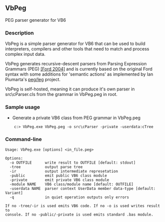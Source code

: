 ## VbPeg
PEG parser generator for VB6

### Description

VbPeg is a simple parser generator for VB6 that can be used to build interpreters, compilers and other tools that need to match and process  complex input data.

VbPeg generates recursive-descent parsers from Parsing Expression Grammars (PEG) [[Ford 2004]](http://bford.info/pub/lang/peg.pdf) and is currently based on the original Ford syntax with some additions for 'semantic actions' as implemented by Ian Piumarta's [peg/leg](http://piumarta.com/software/peg/) project.

VbPeg is self-hosted, meaning it can produce it's own parser in src\cParser.cls from the grammar in VbPeg.peg in root.

### Sample usage

 - Generate a private VB6 class from PEG grammar in VbPeg.peg
```
    c:> VbPeg.exe VbPeg.peg -o src\cParser -private -userdata:cTree
```
### Command-line
```
Usage: VbPeg.exe [options] <in_file.peg>

Options:
  -o OUTFILE      write result to OUTFILE [default: stdout]
  -tree           output parse tree
  -ir             output intermediate represetation
  -public         emit public VB6 class module
  -private        emit private VB6 class module
  -module NAME    VB6 class/module name [default: OUTFILE]
  -userdata NAME  parser context UserData member data-type [default: Variant]
  -q              in quiet operation outputs only errors

If no -tree/-ir is used emits VB6 code. If no -o is used writes result to 
console. If no -public/-private is used emits standard .bas module.
```

